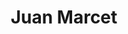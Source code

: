 ---
title: "Juan Marcet"
url: /guayaquil/juan-marcet-victor-emilio-estrada-s/
shop: Schreibwaren
---